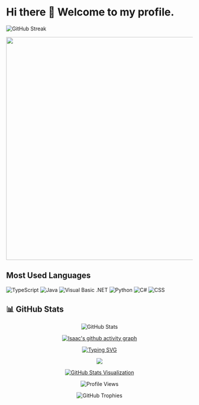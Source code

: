 # Hi there 👋 Welcome to my profile.

<!--
[![Streak Stats](https://streak-stats.demolab.com?user=IsaacNjoroge2024&theme=dark&hide_border=true)](https://git.io/streak-stats)
-->

![GitHub Streak](https://github-readme-streak-stats.herokuapp.com/?user=IsaacNjoroge2024&theme=dark&hide_border=true&date_format=M%20j%5B%2C%20Y%5D)


<!-- Day streak -->
<img src="https://d3frb2mbny706b.cloudfront.net/<IsaacNjoroge2024>" width="600">
   

## Most Used Languages
<!-- Using the languages bar from your current setup -->
![TypeScript](https://img.shields.io/badge/Java-54.65%25-orange)
![Java](https://img.shields.io/badge/Typescript-19.94%25-blue)
![Visual Basic .NET](https://img.shields.io/badge/Visual%20Basic%20.NET-16.06%25-purple)
![Python](https://img.shields.io/badge/Python-4.72%25-blue)
![C#](https://img.shields.io/badge/C%23-4.20%25-green)
![CSS](https://img.shields.io/badge/CSS-0.43%25-purple)

## 📊 GitHub Stats
<div align="center">
  
  <!-- GitHub Stats Card -->
  ![GitHub Stats](https://github-readme-stats.vercel.app/api?username=IsaacNjoroge2024&theme=radical&hide_border=true&include_all_commits=true&count_private=true)
  
  <!-- GitHub Contribution Graph -->
  [![Isaac's github activity graph](https://github-readme-activity-graph.vercel.app/graph?username=IsaacNjoroge2024&theme=tokyo-night&hide_border=true)](https://github.com/ashutosh00710/github-readme-activity-graph)
  
  <!-- Typing Animation -->
  [![Typing SVG](https://readme-typing-svg.demolab.com?font=Fira+Code&duration=3000&pause=1000&color=00FF00&center=true&vCenter=true&random=false&width=435&lines=A+passionate+Java+Developer;Always+learning+new+stuff;Full+Stack+Development+Enthusiast;Clean+Code+Advocate)](https://git.io/typing-svg)
  
  <!-- Tech Stack -->
  <img src="https://skillicons.dev/icons?i=java,ts,python,cs,dotnet,css&theme=dark" />

  <!-- Snake Animation
  ![Snake animation](https://raw.githubusercontent.com/IsaacNjoroge2024/IsaacNjoroge2024/output/github-contribution-grid-snake.svg)
  -->

  <!-- Animated Stats Grid -->
  [![GitHub Stats Visualization](https://github-readme-stats-git-masterrstaa-rickstaa.vercel.app/api?username=IsaacNjoroge2024&show_icons=true&theme=radical&count_private=true&line_height=28&hide_border=true&card_width=450&include_all_commits=true&role=owner,collaborator&show=reviews,discussions_answered&rank_icon=percentile&exclude_repo=github-readme-stats)](https://github.com/IsaacNjoroge2024)
  
  <!-- Profile Views Counter -->
  ![Profile Views](https://komarev.com/ghpvc/?username=IsaacNjoroge2024&color=blueviolet&style=flat-square)
  
  <!-- GitHub Trophies -->
  ![GitHub Trophies](https://github-profile-trophy.vercel.app/?username=IsaacNjoroge2024&theme=radical&no-frame=true&no-bg=true&margin-w=4)
</div>

